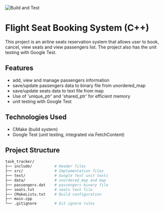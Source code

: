 ![Build and Test](https://github.com/NanSayng/CIS_25/actions/workflows/cross-platform-ci.yml/badge.svg)

# Flight Seat Booking System (C++)
This project is an airline seats reservation system that allows user to book, cancel, view seats and view
passengers list. The project also has the unit testing with Google Test.
## Features
- add, view and manage passengers information
- save/update passengers data to binary file from unordered_map
- save/update seats data to text file from map
- Use of 'unique_ptr' and 'shared_ptr' for efficient memory
- unit testing with Google Test
## Technologies Used
- CMake (build system)
- Google Test (unit testing, integrated via FetchContent)
## Project Structure
```bash
task_tracker/
├── include/          # Header files
├── src/              # Implementation files
├── test/             # Google Test unit tests
├── data/             # unordered_map and map
├── passengers.dat    # passengers binary file         
├── seats.txt         # seats text file
├── CMakeLists.txt    # Build configuration
├── main.cpp          
└── .gitignore        # Git ignore rules
